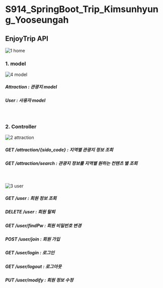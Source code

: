 # S914_SpringBoot_Trip_Kimsunhyung_Yooseungah

## EnjoyTrip API
![1  home](https://user-images.githubusercontent.com/68517303/235612570-ac34040c-7bcc-40dd-a6ee-8da3f80ffd46.PNG)

### 1. model
![4  model](https://user-images.githubusercontent.com/68517303/235612717-23077faf-7694-453c-8c0d-6f0ece8cf4a0.PNG)
##### Attraction : 관광지 model  
##### User : 사용자 model
<br>

### 2. Controller
![2  attraction](https://user-images.githubusercontent.com/68517303/235613025-7f8f7ebd-f823-48f7-8e3a-b9197615ed45.PNG)
##### GET /attraction/{sido_code} : 지역별 관광지 정보 조회
##### GET /attraction/search : 관광지 정보를 지역별 원하는 컨텐츠 별 조회
<br>

![3  user](https://user-images.githubusercontent.com/68517303/235613517-2b425011-c74c-4671-912d-7a18a32bef3c.PNG)
##### GET /user : 회원 정보 조회
##### DELETE /user : 회원  탈퇴
##### GET /user/findPw : 회원 비밀번호 변경
##### POST /user/join : 회원 가입
##### GET /user/login : 로그인
##### GET /user/logout : 로그아웃
##### PUT /user/modify : 회원 정보 수정
